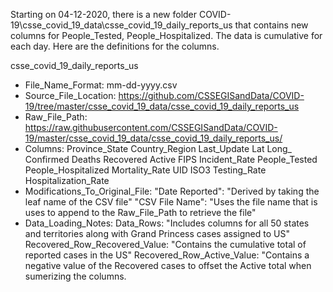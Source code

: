 Starting on 04-12-2020, there is a new folder COVID-19\csse_covid_19_data\csse_covid_19_daily_reports_us that contains new columns for People_Tested, People_Hospitalized. The data is cumulative for each day. Here are the definitions for the columns.

csse_covid_19_daily_reports_us
- File_Name_Format: mm-dd-yyyy.csv
- Source_File_Location: https://github.com/CSSEGISandData/COVID-19/tree/master/csse_covid_19_data/csse_covid_19_daily_reports_us
- Raw_File_Path: https://raw.githubusercontent.com/CSSEGISandData/COVID-19/master/csse_covid_19_data/csse_covid_19_daily_reports_us/
- Columns:
    Province_State
    Country_Region
    Last_Update
    Lat
    Long_
    Confirmed
    Deaths
    Recovered
    Active
    FIPS
    Incident_Rate
    People_Tested
    People_Hospitalized
    Mortality_Rate
    UID
    ISO3
    Testing_Rate
    Hospitalization_Rate
- Modifications_To_Original_File:
  "Date Reported": "Derived by taking the leaf name of the CSV file"
  "CSV File Name": "Uses the file name that is uses to append to the Raw_File_Path to retrieve the file"
- Data_Loading_Notes:
  Data_Rows: "Includes columns for all 50 states and territories along with Grand Princess cases assigned to US"
  Recovered_Row_Recovered_Value: "Contains the cumulative total of reported cases in the US"
  Recovered_Row_Active_Value: "Contains a negative value of the Recovered cases to offset the Active total when sumerizing the columns.
  
  
